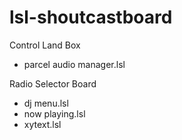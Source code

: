 # lsl-shoutcastboard


Control Land Box
- parcel audio manager.lsl
  
Radio Selector Board
- dj menu.lsl
- now playing.lsl
- xytext.lsl

